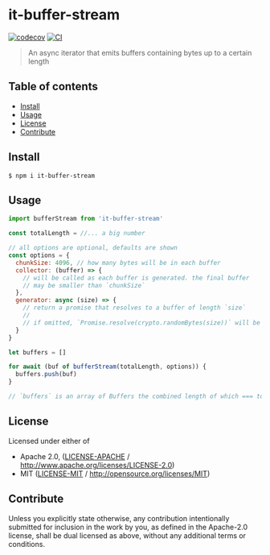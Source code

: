 # it-buffer-stream <!-- omit in toc -->

[![codecov](https://img.shields.io/codecov/c/github/achingbrain/it.svg?style=flat-square)](https://codecov.io/gh/achingbrain/it)
[![CI](https://img.shields.io/github/workflow/status/achingbrain/it/test%20&%20maybe%20release/master?style=flat-square)](https://github.com/achingbrain/it/actions/workflows/js-test-and-release.yml)

> An async iterator that emits buffers containing bytes up to a certain length

## Table of contents <!-- omit in toc -->

- [Install](#install)
- [Usage](#usage)
- [License](#license)
- [Contribute](#contribute)

## Install

```console
$ npm i it-buffer-stream
```

## Usage

```javascript
import bufferStream from 'it-buffer-stream'

const totalLength = //... a big number

// all options are optional, defaults are shown
const options = {
  chunkSize: 4096, // how many bytes will be in each buffer
  collector: (buffer) => {
    // will be called as each buffer is generated. the final buffer
    // may be smaller than `chunkSize`
  },
  generator: async (size) => {
    // return a promise that resolves to a buffer of length `size`
    //
    // if omitted, `Promise.resolve(crypto.randomBytes(size))` will be used
  }
}

let buffers = []

for await (buf of bufferStream(totalLength, options)) {
  buffers.push(buf)
}

// `buffers` is an array of Buffers the combined length of which === totalLength
```

## License

Licensed under either of

- Apache 2.0, ([LICENSE-APACHE](LICENSE-APACHE) / <http://www.apache.org/licenses/LICENSE-2.0>)
- MIT ([LICENSE-MIT](LICENSE-MIT) / <http://opensource.org/licenses/MIT>)

## Contribute

Unless you explicitly state otherwise, any contribution intentionally submitted for inclusion in the work by you, as defined in the Apache-2.0 license, shall be dual licensed as above, without any additional terms or conditions.
